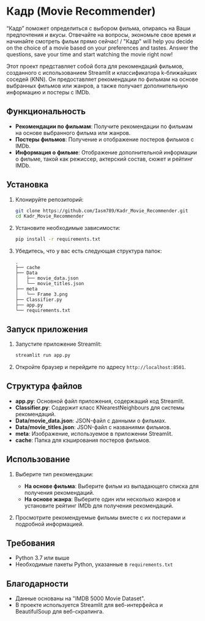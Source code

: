 # Кадр (Movie Recommender)
“Кадр” поможет определиться с выбором фильма, опираясь на Ваши предпочтения и вкусы. Отвечайте на вопросы, экономьте свое время и начинайте смотреть фильм прямо сейчас! / "Кадр" will help you decide on the choice of a movie based on your preferences and tastes. Answer the questions, save your time and start watching the movie right now!

Этот проект представляет собой бота для рекомендаций фильмов, созданного с использованием Streamlit и классификатора k-ближайших соседей (KNN). Он предоставляет рекомендации по фильмам на основе выбранных фильмов или жанров, а также получает дополнительную информацию и постеры с IMDb.

## Функциональность

- **Рекомендации по фильмам**: Получите рекомендации по фильмам на основе выбранного фильма или жанров.
- **Постеры фильмов**: Получение и отображение постеров фильмов с IMDb.
- **Информация о фильме**: Отображение дополнительной информации о фильме, такой как режиссер, актерский состав, сюжет и рейтинг IMDb.

## Установка

1. Клонируйте репозиторий:
    ```bash
    git clone https://github.com/Iasm789/Kadr_Movie_Recommender.git
    cd Kadr_Movie_Recommender
    ```

2. Установите необходимые зависимости:
    ```bash
    pip install -r requirements.txt
    ```

3. Убедитесь, что у вас есть следующая структура папок:
    ```
    .
    ├── cache
    ├── Data
    │   ├── movie_data.json
    │   └── movie_titles.json
    ├── meta
    │   └── Frame 3.png
    ├── Classifier.py
    ├── app.py
    └── requirements.txt
    ```

## Запуск приложения

1. Запустите приложение Streamlit:
    ```bash
    streamlit run app.py
    ```

2. Откройте браузер и перейдите по адресу `http://localhost:8501`.

## Структура файлов

- **app.py**: Основной файл приложения, содержащий код Streamlit.
- **Classifier.py**: Содержит класс KNearestNeighbours для системы рекомендаций.
- **Data/movie_data.json**: JSON-файл с данными о фильмах.
- **Data/movie_titles.json**: JSON-файл с названиями фильмов.
- **meta**: Изображение, используемое в приложении Streamlit.
- **cache**: Папка для кэширования постеров фильмов.

## Использование

1. Выберите тип рекомендации:
    - **На основе фильма**: Выберите фильм из выпадающего списка для получения рекомендаций.
    - **На основе жанра**: Выберите один или несколько жанров и установите рейтинг IMDb для получения рекомендаций.

2. Просмотрите рекомендуемые фильмы вместе с их постерами и подробной информацией.

## Требования

- Python 3.7 или выше
- Необходимые пакеты Python, указанные в `requirements.txt`





## Благодарности

- Данные основаны на "IMDB 5000 Movie Dataset".
- В проекте используется Streamlit для веб-интерфейса и BeautifulSoup для веб-скрапинга.

